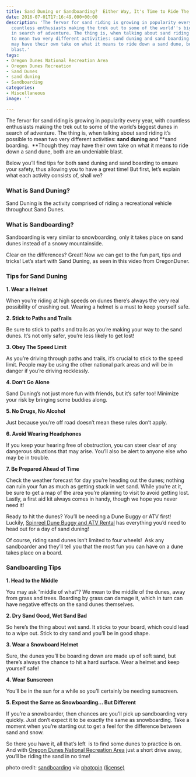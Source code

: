 ```yaml
---
title: Sand Duning or Sandboarding?  Either Way, It's Time to Ride The Oregon Dunes!
date: 2016-07-01T17:16:49.000+00:00
description: 'The fervor for sand riding is growing in popularity every year, with
  countless enthusiasts making the trek out to some of the world''s biggest dunes
  in search of adventure. The thing is, when talking about sand riding it''s possible
  to mean two very different activities: sand duning and sand boarding.  Though they
  may have their own take on what it means to ride down a sand dune, both are an undeniable
  blast.'
tags:
- Oregon Dunes National Recreation Area
- Oregon Dunes Recreation
- Sand Dunes
- sand duning
- Sandboarding
categories:
- Miscellaneous
image: ''

---
```

The fervor for sand riding is growing in popularity every year, with countless enthusiasts making the trek out to some of the world’s biggest dunes in search of adventure. The thing is, when talking about sand riding it’s possible to mean two very different activities: **sand duning** and **sand boarding.  **Though they may have their own take on what it means to ride down a sand dune, both are an undeniable blast.

Below you’ll find tips for both sand duning and sand boarding to ensure your safety, thus allowing you to have a great time! But first, let’s explain what each activity consists of, shall we?

### What is Sand Duning?

Sand Duning is the activity comprised of riding a recreational vehicle throughout Sand Dunes.

### What is Sandboarding?

Sandboarding is very similar to snowboarding, only it takes place on sand dunes instead of a snowy mountainside.

Clear on the differences? Great! Now we can get to the fun part, tips and tricks! Let’s start with Sand Duning, as seen in this video from OregonDuner.

### Tips for Sand Duning

**1. Wear a Helmet**

When you’re riding at high speeds on dunes there’s always the very real possibility of crashing out. Wearing a helmet is a must to keep yourself safe.

**2. Stick to Paths and Trails**

Be sure to stick to paths and trails as you’re making your way to the sand dunes. It’s not only safer, you’re less likely to get lost!

**3. Obey The Speed Limit**

As you’re driving through paths and trails, it’s crucial to stick to the speed limit. People may be using the other national park areas and will be in danger if you’re driving recklessly.

**4. Don’t Go Alone**

Sand Duning’s not just more fun with friends, but it’s safer too! Minimize your risk by bringing some buddies along.

**5. No Drugs, No Alcohol**

Just because you’re off road doesn’t mean these rules don’t apply.

**6. Avoid Wearing Headphones**

If you keep your hearing free of obstruction, you can steer clear of any dangerous situations that may arise. You’ll also be alert to anyone else who may be in trouble.

**7. Be Prepared Ahead of Time**

Check the weather forecast for day you’re heading out the dunes; nothing can ruin your fun as much as getting stuck in wet sand. While you’re at it, be sure to get a map of the area you’re planning to visit to avoid getting lost. Lastly, a first aid kit always comes in handy, though we hope you never need it!

Ready to hit the dunes? You’ll be needing a Dune Buggy or ATV first! Luckily, <a href="http://ridetheoregondunes.com/" target="_blank">Spinreel Dune Buggy and ATV Rental</a> has everything you’d need to head out for a day of sand duning!

Of course, riding sand dunes isn’t limited to four wheels!  Ask any sandboarder and they’ll tell you that the most fun you can have on a dune takes place on a board.

### Sandboarding Tips

**1. Head to the Middle**

You may ask “middle of what”? We mean to the middle of the dunes, away from grass and trees. Boarding by grass can damage it, which in turn can have negative effects on the sand dunes themselves.

**2. Dry Sand Good, Wet Sand Bad**

So here’s the thing about wet sand. It sticks to your board, which could lead to a wipe out. Stick to dry sand and you’ll be in good shape.

**3. Wear a Snowboard Helmet**

Sure, the dunes you’ll be boarding down are made up of soft sand, but there’s always the chance to hit a hard surface. Wear a helmet and keep yourself safe!

**4. Wear Sunscreen**

You’ll be in the sun for a while so you’ll certainly be needing sunscreen.

**5. Expect the Same as Snowboarding… But Different**

If you’re a snowboarder, then chances are you’ll pick up sandboarding very quickly. Just don’t expect it to be exactly the same as snowboarding. Take a moment when you’re starting out to get a feel for the difference between sand and snow.

So there you have it, all that’s left  is to find some dunes to practice is on. And with <a href="http://www.stateparks.com/oregon_dunes.html" target="_blank">Oregon Dunes National Recreation Area</a> just a short drive away, you’ll be riding the sand in no time!

photo credit: [sandboarding](http://www.flickr.com/photos/58371104@N08/8618210601) via [photopin](http://photopin.com) [(license)](https://creativecommons.org/licenses/by-nc-sa/2.0/)